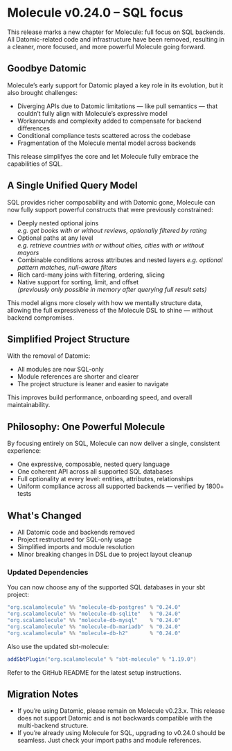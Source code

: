 # Molecule v0.24.0 – SQL focus

This release marks a new chapter for Molecule: full focus on SQL backends. All Datomic-related code and infrastructure have been removed, resulting in a cleaner, more focused, and more powerful Molecule going forward.

## Goodbye Datomic

Molecule’s early support for Datomic played a key role in its evolution, but it also brought challenges:

- Diverging APIs due to Datomic limitations — like pull semantics — that couldn’t fully align with Molecule’s expressive model
- Workarounds and complexity added to compensate for backend differences
- Conditional compliance tests scattered across the codebase
- Fragmentation of the Molecule mental model across backends

This release simplifyes the core and let Molecule fully embrace the capabilities of SQL.

## A Single Unified Query Model

SQL provides richer composability and with Datomic gone, Molecule can now fully support powerful constructs that were previously constrained:

- Deeply nested optional joins  
  _e.g. get books with or without reviews, optionally filtered by rating_
- Optional paths at any level  
  _e.g. retrieve countries with or without cities, cities with or without mayors_
- Combinable conditions across attributes and nested layers
  _e.g. optional pattern matches, null-aware filters_
- Rich card-many joins with filtering, ordering, slicing
- Native support for sorting, limit, and offset  
  _(previously only possible in memory after querying full result sets)_

This model aligns more closely with how we mentally structure data, allowing the full expressiveness of the Molecule DSL to shine — without backend compromises.

## Simplified Project Structure

With the removal of Datomic:

- All modules are now SQL-only
- Module references are shorter and clearer
- The project structure is leaner and easier to navigate

This improves build performance, onboarding speed, and overall maintainability.

## Philosophy: One Powerful Molecule

By focusing entirely on SQL, Molecule can now deliver a single, consistent experience:

- One expressive, composable, nested query language
- One coherent API across all supported SQL databases
- Full optionality at every level: entities, attributes, relationships
- Uniform compliance across all supported backends — verified by 1800+ tests


## What's Changed

- All Datomic code and backends removed
- Project restructured for SQL-only usage
- Simplified imports and module resolution
- Minor breaking changes in DSL due to project layout cleanup

### Updated Dependencies

You can now choose any of the supported SQL databases in your sbt project:

```scala
"org.scalamolecule" %% "molecule-db-postgres" % "0.24.0"
"org.scalamolecule" %% "molecule-db-sqlite"   % "0.24.0"
"org.scalamolecule" %% "molecule-db-mysql"    % "0.24.0"
"org.scalamolecule" %% "molecule-db-mariadb"  % "0.24.0"
"org.scalamolecule" %% "molecule-db-h2"       % "0.24.0"
```

Also use the updated sbt-molecule:

```scala
addSbtPlugin("org.scalamolecule" % "sbt-molecule" % "1.19.0")
```

Refer to the GitHub README for the latest setup instructions.

## Migration Notes

- If you’re using Datomic, please remain on Molecule v0.23.x. This release does not support Datomic and is not backwards compatible with the multi-backend structure.
- If you’re already using Molecule for SQL, upgrading to v0.24.0 should be seamless.
  Just check your import paths and module references.